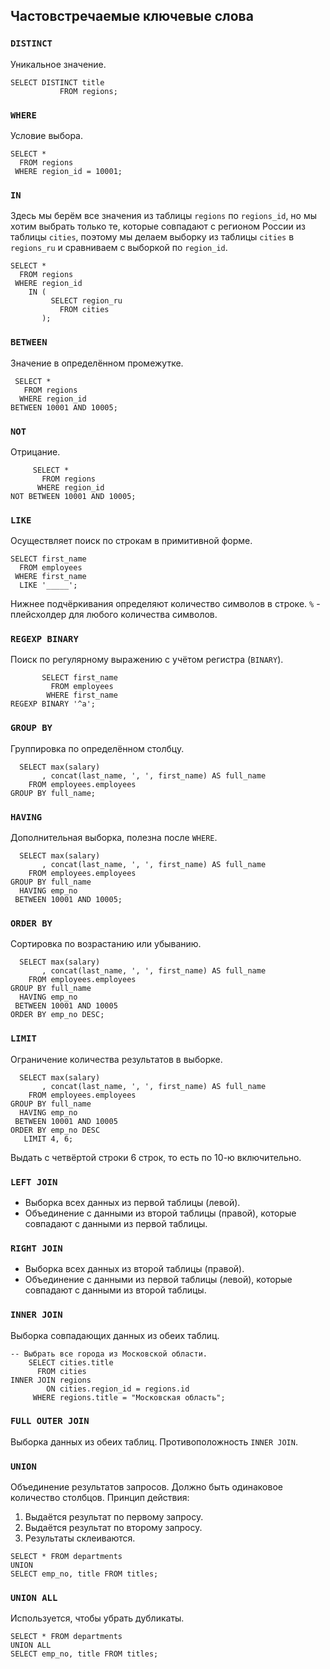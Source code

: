 ## Частовстречаемые ключевые слова
### `DISTINCT`
Уникальное значение.
```mysql
SELECT DISTINCT title
           FROM regions;
```

### `WHERE`
Условие выбора.
```mysql
SELECT *
  FROM regions
 WHERE region_id = 10001;
```

### `IN`
Здесь мы берём все значения из таблицы `regions` по `regions_id`, но мы хотим выбрать только те, которые совпадают с
регионом России из таблицы `cities`, поэтому мы делаем выборку из таблицы `cities` в `regions_ru` и сравниваем с
выборкой по `region_id`.
```mysql
SELECT *
  FROM regions
 WHERE region_id 
    IN (
         SELECT region_ru
           FROM cities
       );  
```

### `BETWEEN`
Значение в определённом промежутке.
```mysql
 SELECT *
   FROM regions
  WHERE region_id
BETWEEN 10001 AND 10005;
```

### `NOT`
Отрицание.
```mysql
     SELECT *
       FROM regions
      WHERE region_id
NOT BETWEEN 10001 AND 10005;
```

### `LIKE`
Осуществляет поиск по строкам в примитивной форме.
```mysql
SELECT first_name
  FROM employees
 WHERE first_name
  LIKE '_____';
```
Нижнее подчёркивания определяют количество символов в строке.
`%` - плейсхолдер для любого количества символов.

### `REGEXP BINARY`
Поиск по регулярному выражению с учётом регистра (`BINARY`).
```mysql
       SELECT first_name
         FROM employees 
        WHERE first_name
REGEXP BINARY '^a';
```

### `GROUP BY`
Группировка по определённом столбцу.
```mysql
  SELECT max(salary)
       , concat(last_name, ', ', first_name) AS full_name
    FROM employees.employees
GROUP BY full_name;
```

### `HAVING`
Дополнительная выборка, полезна после `WHERE`.
```mysql
  SELECT max(salary)
       , concat(last_name, ', ', first_name) AS full_name
    FROM employees.employees
GROUP BY full_name
  HAVING emp_no
 BETWEEN 10001 AND 10005;
```

### `ORDER BY`
Сортировка по возрастанию или убыванию.
```mysql
  SELECT max(salary)
       , concat(last_name, ', ', first_name) AS full_name
    FROM employees.employees
GROUP BY full_name
  HAVING emp_no
 BETWEEN 10001 AND 10005
ORDER BY emp_no DESC;
```

### `LIMIT`
Ограничение количества результатов в выборке.
```mysql
  SELECT max(salary)
       , concat(last_name, ', ', first_name) AS full_name
    FROM employees.employees
GROUP BY full_name
  HAVING emp_no
 BETWEEN 10001 AND 10005
ORDER BY emp_no DESC
   LIMIT 4, 6;
```
Выдать с четвёртой строки 6 строк, то есть по 10-ю включительно.

### `LEFT JOIN`
* Выборка всех данных из первой таблицы (левой).
* Объединение с данными из второй таблицы (правой), которые совпадают с данными из первой таблицы.

### `RIGHT JOIN`
* Выборка всех данных из второй таблицы (правой).
* Объединение с данными из первой таблицы (левой), которые совпадают с данными из второй таблицы.

### `INNER JOIN`
Выборка совпадающих данных из обеих таблиц.
```mysql
-- Выбрать все города из Московской области.
	SELECT cities.title
      FROM cities
INNER JOIN regions
		ON cities.region_id = regions.id
	 WHERE regions.title = "Московская область";
```

### `FULL OUTER JOIN`
Выборка данных из обеих таблиц. Противоположность `INNER JOIN`.

### `UNION`
Объединение результатов запросов. Должно быть одинаковое количество столбцов. Принцип действия:

1. Выдаётся результат по первому запросу.
2. Выдаётся результат по второму запросу.
3. Результаты склеиваются.

```mysql
SELECT * FROM departments
UNION
SELECT emp_no, title FROM titles;
```

### `UNION ALL`
Используется, чтобы убрать дубликаты.
```mysql
SELECT * FROM departments
UNION ALL
SELECT emp_no, title FROM titles;
```

